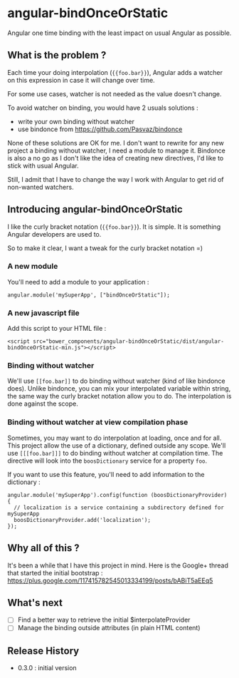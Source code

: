 # angular-bindOnceOrStatic

Angular one time binding with the least impact on usual Angular as possible.

## What is the problem ?

Each time your doing interpolation (```{{foo.bar}}```), Angular adds a watcher on this expression in case it will change over time.

For some use cases, watcher is not needed as the value doesn't change.

To avoid watcher on binding, you would have 2 usuals solutions :
- write your own binding without watcher
- use bindonce from https://github.com/Pasvaz/bindonce

None of these solutions are OK for me.
I don't want to rewrite for any new project a binding without watcher, I need a module to manage it.
Bindonce is also a no go as I don't like the idea of creating new directives, I'd like to stick with usual Angular.

Still, I admit that I have to change the way I work with Angular to get rid of non-wanted watchers.

## Introducing angular-bindOnceOrStatic

I like the curly bracket notation (```{{foo.bar}}```).
It is simple.
It is something Angular developers are used to.

So to make it clear, I want a tweak for the curly bracket notation =)

### A new module

You'll need to add a module to your application :

```
angular.module('mySuperApp', ["bindOnceOrStatic"]);
```

### A new javascript file

Add this script to your HTML file :
```
<script src="bower_components/angular-bindOnceOrStatic/dist/angular-bindOnceOrStatic-min.js"></script>
```

### Binding without watcher

We'll use ```[[foo.bar]]``` to do binding without watcher (kind of like bindonce does).
Unlike bindonce, you can mix your interpolated variable within string, the same way the curly bracket notation allow you to do.
The interpolation is done against the scope.

### Binding without watcher at view compilation phase

Sometimes, you may want to do interpolation at loading, once and for all.
This project allow the use of a dictionary, defined outside any scope.
We'll use ```[[[foo.bar]]]``` to do binding without watcher at compilation time.
The directive will look into the ```boosDictionary``` service for a property ```foo```.

If you want to use this feature, you'll need to add information to the dictionary :

```
angular.module('mySuperApp').config(function (boosDictionaryProvider) {
  // localization is a service containing a subdirectory defined for mySuperApp
  boosDictionaryProvider.add('localization');
});
```

## Why all of this ?

It's been a while that I have this project in mind.
Here is the Google+ thread that started the initial bootstrap :
https://plus.google.com/117415782545013334199/posts/bABiT5aEEq5

## What's next

- [ ] Find a better way to retrieve the initial $interpolateProvider
- [ ] Manage the binding outside attributes (in plain HTML content)

## Release History

- 0.3.0 : initial version
